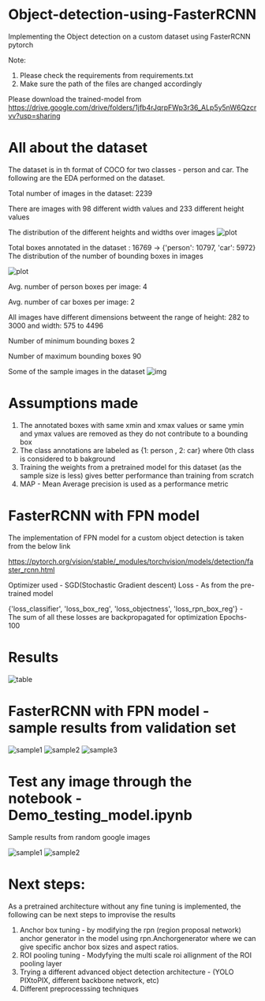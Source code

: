 # Object-detection-using-FasterRCNN
Implementing the Object detection on a custom dataset using FasterRCNN pytorch

Note: 
1. Please check the requirements from requirements.txt
2. Make sure the path of the files are changed accordingly

Please download the trained-model from https://drive.google.com/drive/folders/1jfb4rJqrpFWp3r36_ALp5y5nW6Qzcrvv?usp=sharing
# All about the dataset

The dataset is in th format of COCO for two classes - person and car. The following are the EDA performed on the dataset.

Total number of images in the dataset:  2239

There are images with 98 different width values and 233 different height values

The distribution of the different heights and widths over images 
![plot](images/height_width_dist.png)

Total boxes annotated in the dataset  : 16769 ->  {'person': 10797, 'car': 5972}
The distribution of the number of bounding boxes in images 

![plot](images/box_dist.png)

Avg. number of person boxes per image: 4

Avg. number of car boxes per image: 2

All images have different dimensions betweent the range of height: 282 to 3000  and width: 575 to 4496

Number of minimum bounding boxes 2

Number of maximum bounding boxes 90

Some of the sample images in the dataset
![img](images/sample_data.png)


# Assumptions made

1. The annotated boxes with same xmin and xmax values or same ymin and ymax values are removed as they do not contribute to a bounding box
2. The class annotations are labeled as {1: person , 2: car} where 0th class is considered to b bakground
3. Training the weights from a pretrained model for this dataset (as the sample size is less) gives better performance than training from scratch
4. MAP - Mean Average precision is used as a performance metric

# FasterRCNN with FPN model 

The implementation of FPN model for a custom object detection is taken from the below link

https://pytorch.org/vision/stable/_modules/torchvision/models/detection/faster_rcnn.html

Optimizer used - SGD(Stochastic Gradient descent)
Loss - As from the pre-trained model 

{'loss_classifier', 'loss_box_reg', 'loss_objectness', 'loss_rpn_box_reg'} - The sum of all these losses are backpropagated for optimization
Epochs-100

# Results

![table](images/table.jpg)

# FasterRCNN with FPN model - sample results from validation set
![sample1](images/sample_results1.png)
![sample2](images/sample_results2.png)
![sample3](images/sample_results3.png)

# Test any image through the notebook - Demo_testing_model.ipynb

Sample results from random google images

![sample1](images/sample_results_demo1.png)
![sample2](images/sample_results_demo2.png)

# Next steps:
As a pretrained architecture without any fine tuning is implemented, the following can be next steps to improvise the results
1. Anchor box tuning - by modifying the rpn (region proposal network) anchor generator in the model using rpn.Anchorgenerator where we can give specific anchor box sizes and aspect ratios.
2. ROI pooling tuning - Modyfying the multi scale roi allignment of the ROI pooling layer
3. Trying a different advanced object detection architecture - (YOLO PIXtoPIX,  different backbone network, etc)
4. Different preprocesssing techniques 

